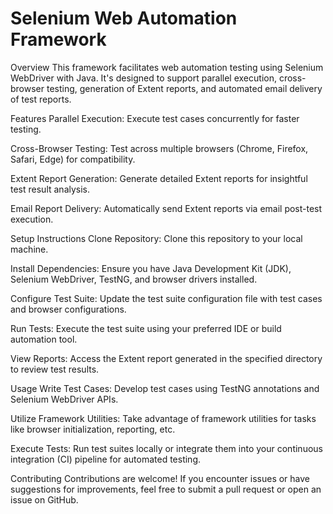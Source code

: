 # Selenium Web Automation Framework
Overview
This framework facilitates web automation testing using Selenium WebDriver with Java. It's designed to support parallel execution, cross-browser testing, generation of Extent reports, and automated email delivery of test reports.

Features
Parallel Execution: Execute test cases concurrently for faster testing.

Cross-Browser Testing: Test across multiple browsers (Chrome, Firefox, Safari, Edge) for compatibility.

Extent Report Generation: Generate detailed Extent reports for insightful test result analysis.

Email Report Delivery: Automatically send Extent reports via email post-test execution.

Setup Instructions
Clone Repository: Clone this repository to your local machine.

Install Dependencies: Ensure you have Java Development Kit (JDK), Selenium WebDriver, TestNG, and browser drivers installed.

Configure Test Suite: Update the test suite configuration file with test cases and browser configurations.

Run Tests: Execute the test suite using your preferred IDE or build automation tool.

View Reports: Access the Extent report generated in the specified directory to review test results.

Usage
Write Test Cases: Develop test cases using TestNG annotations and Selenium WebDriver APIs.

Utilize Framework Utilities: Take advantage of framework utilities for tasks like browser initialization, reporting, etc.

Execute Tests: Run test suites locally or integrate them into your continuous integration (CI) pipeline for automated testing.

Contributing
Contributions are welcome! If you encounter issues or have suggestions for improvements, feel free to submit a pull request or open an issue on GitHub.


